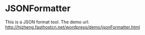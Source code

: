JSONFormatter
=============

This is a JSON format tool.
The demo url: http://hjzheng.fasthostcn.net/wordpress/demo/jsonFormatter.html
